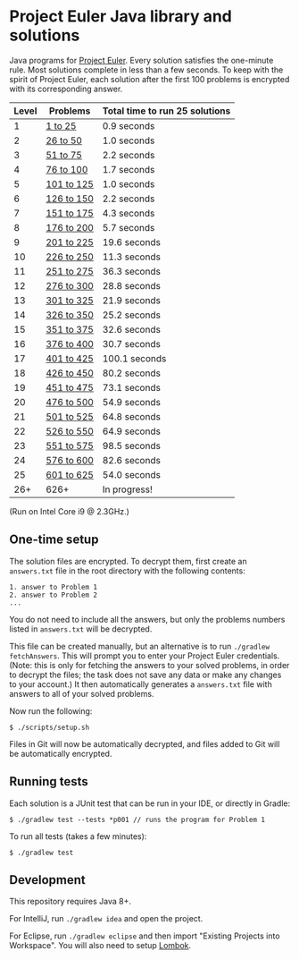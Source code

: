 # Project Euler Java library and solutions

Java programs for [Project Euler](https://projecteuler.net). Every solution satisfies the one-minute rule. Most solutions complete in less than a few seconds. To keep with the spirit of Project Euler, each solution after the first 100 problems is encrypted with its corresponding answer.

| Level | Problems | Total time to run 25 solutions |
| --- | --- | --- |
| 1 | [1 to 25](src/test/java/level01) | 0.9 seconds |
| 2 | [26 to 50](src/test/java/level02) | 1.0 seconds |
| 3 | [51 to 75](src/test/java/level03) | 2.2 seconds |
| 4 | [76 to 100](src/test/java/level04) | 1.7 seconds |
| 5 | [101 to 125](src/test/java/level05) | 1.0 seconds |
| 6 | [126 to 150](src/test/java/level06) | 2.2 seconds |
| 7 | [151 to 175](src/test/java/level07) | 4.3 seconds |
| 8 | [176 to 200](src/test/java/level08) | 5.7 seconds |
| 9 | [201 to 225](src/test/java/level09) | 19.6 seconds |
| 10 | [226 to 250](src/test/java/level10) | 11.3 seconds |
| 11 | [251 to 275](src/test/java/level11) | 36.3 seconds |
| 12 | [276 to 300](src/test/java/level12) | 28.8 seconds |
| 13 | [301 to 325](src/test/java/level13) | 21.9 seconds |
| 14 | [326 to 350](src/test/java/level14) | 25.2 seconds |
| 15 | [351 to 375](src/test/java/level15) | 32.6 seconds |
| 16 | [376 to 400](src/test/java/level16) | 30.7 seconds |
| 17 | [401 to 425](src/test/java/level17) | 100.1 seconds |
| 18 | [426 to 450](src/test/java/level18) | 80.2 seconds |
| 19 | [451 to 475](src/test/java/level19) | 73.1 seconds |
| 20 | [476 to 500](src/test/java/level20) | 54.9 seconds |
| 21 | [501 to 525](src/test/java/level21) | 64.8 seconds |
| 22 | [526 to 550](src/test/java/level22) | 64.9 seconds |
| 23 | [551 to 575](src/test/java/level23) | 98.5 seconds |
| 24 | [576 to 600](src/test/java/level24) | 82.6 seconds |
| 25 | [601 to 625](src/test/java/level25) | 54.0 seconds |
| 26+ | 626+ | In progress! |

(Run on Intel Core i9 @ 2.3GHz.)

## One-time setup

The solution files are encrypted. To decrypt them, first create an `answers.txt` file in the root directory with the following contents:

    1. answer to Problem 1
    2. answer to Problem 2
    ...

You do not need to include all the answers, but only the problems numbers listed in `answers.txt` will be decrypted.

This file can be created manually, but an alternative is to run `./gradlew fetchAnswers`. This will prompt you to enter your Project Euler credentials. (Note: this is only for fetching the answers to your solved problems, in order to decrypt the files; the task does not save any data or make any changes to your account.) It then automatically generates a `answers.txt` file with answers to all of your solved problems.

Now run the following:

    $ ./scripts/setup.sh

Files in Git will now be automatically decrypted, and files added to Git will be automatically encrypted.

## Running tests

Each solution is a JUnit test that can be run in your IDE, or directly in Gradle:

    $ ./gradlew test --tests *p001 // runs the program for Problem 1

To run all tests (takes a few minutes):

    $ ./gradlew test

## Development

This repository requires Java 8+.

For IntelliJ, run `./gradlew idea` and open the project.

For Eclipse, run `./gradlew eclipse` and then import "Existing Projects into Workspace". You will also need to setup [Lombok](https://projectlombok.org/setup/eclipse).

